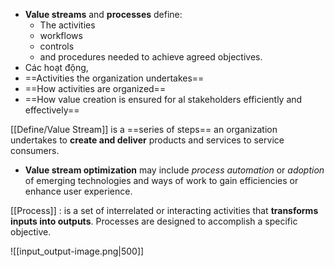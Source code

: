 - **Value streams** and **processes** define:
	- The activities
	- workflows
	- controls
	- and procedures needed to achieve agreed objectives.
- Các hoạt động, 
- ==Activities the organization undertakes==
- ==How activities are organized==
- ==How value creation is ensured for al stakeholders efficiently and effectively==

[[Define/Value Stream]] is a ==series of steps== an organization undertakes to **create and deliver** products and services to service consumers.

- **Value stream optimization** may include *process automation* or *adoption* of emerging technologies and ways of work to gain efficiencies or enhance user experience.

[[Process]] : is a set of interrelated or interacting activities that **transforms inputs into outputs**. Processes are designed to accomplish a specific objective.

![[input_output-image.png|500]]

